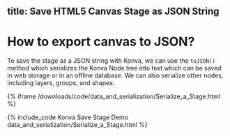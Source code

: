 title: Save HTML5 Canvas Stage as JSON String
---

# How to export canvas to JSON?

To save the stage as a JSON string with Konva, we can use the `toJSON()`
method which serializes the Konva Node tree into text which can be saved
in web storage or in an offline database. We can also serialize other nodes,
including layers, groups, and shapes.

{% iframe /downloads/code/data_and_serialization/Serialize_a_Stage.html %}

{% include_code Konva Save Stage Demo data_and_serialization/Serialize_a_Stage.html %}
